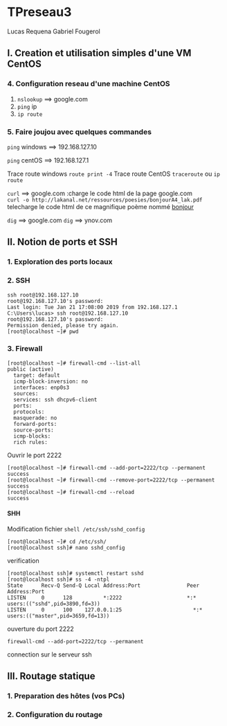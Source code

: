 # TPreseau3
Lucas Requena Gabriel Fougerol

## I. Creation et utilisation simples d'une VM CentOS
### 4. Configuration reseau d'une machine CentOS 

1. ```nslookup``` ==> google.com
2. ```ping``` ip 
3. ```ip route```

### 5. Faire joujou avec quelques commandes

```ping``` windows ==> 192.168.127.10

```ping``` centOS ==> 192.168.127.1

Trace route windows ```route print -4```
Trace route CentOS ```traceroute``` ou ```ip route```

```curl``` ==> google.com :charge le code html de la page google.com  
```curl -o http://lakanal.net/ressources/poesies/bonjourA4_lak.pdf``` telecharge le code html de ce magnifique poème nommé [bonjour](http://lakanal.net/ressources/poesies/bonjourA4_lak.pdf)

```dig``` ==> google.com
```dig``` ==> ynov.com

## II. Notion de ports et SSH
### 1. Exploration des ports locaux

### 2. SSH
```shell
ssh root@192.168.127.10
root@192.168.127.10's password:
Last login: Tue Jan 21 17:08:00 2019 from 192.168.127.1
C:\Users\lucas> ssh root@192.168.127.10
root@192.168.127.10's password:
Permission denied, please try again.
[root@localhost ~]# pwd
```

### 3. Firewall
```shell
[root@localhost ~]# firewall-cmd --list-all
public (active)
  target: default
  icmp-block-inversion: no
  interfaces: enp0s3
  sources:
  services: ssh dhcpv6-client
  ports:
  protocols:
  masquerade: no
  forward-ports:
  source-ports:
  icmp-blocks:
  rich rules:
 ```
 
Ouvrir le port 2222

```shell
[root@localhost ~]# firewall-cmd --add-port=2222/tcp --permanent
success
[root@localhost ~]# firewall-cmd --remove-port=2222/tcp --permanent
success
[root@localhost ~]# firewall-cmd --reload
success
```

#### SHH

Modification fichier ```shell /etc/ssh/sshd_config ```
```shell
[root@localhost ~]# cd /etc/ssh/ 
[root@localhost ssh]# nano sshd_config
```
verification
```shell
[root@localhost ssh]# systemctl restart sshd
[root@localhost ssh]# ss -4 -ntpl
State      Recv-Q Send-Q Local Address:Port               Peer Address:Port     
LISTEN     0      128          *:2222                     *:*                   users:(("sshd",pid=3890,fd=3))
LISTEN     0      100    127.0.0.1:25                       *:*                   users:(("master",pid=3659,fd=13))
```

ouverture du port 2222
```shell
firewall-cmd --add-port=2222/tcp --permanent
``` 

connection sur le serveur ssh

## III. Routage statique

### 1. Preparation des hôtes (vos PCs)


### 2. Configuration du routage

